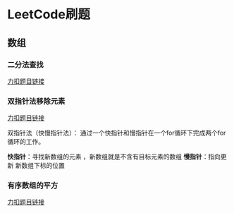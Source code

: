 # LeetCode刷题

## 数组

### 二分法查找

[力扣题目链接](https://leetcode.cn/problems/binary-search/)

### 双指针法移除元素

[力扣题目链接](https://leetcode.cn/problems/remove-element/comments/)

双指针法（快慢指针法）： 通过一个快指针和慢指针在一个for循环下完成两个for循环的工作。

**快指针**：寻找新数组的元素 ，新数组就是不含有目标元素的数组
**慢指针**：指向更新 新数组下标的位置

### 有序数组的平方

[力扣题目链接](https://leetcode.cn/problems/squares-of-a-sorted-array/)




